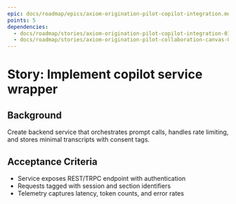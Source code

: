 ```yaml
---
epic: docs/roadmap/epics/axiom-origination-pilot-copilot-integration.md
points: 5
dependencies:
  - docs/roadmap/stories/axiom-origination-pilot-copilot-integration-01-llm-options.md
  - docs/roadmap/stories/axiom-origination-pilot-collaboration-canvas-02-data-model.md
---
```

# Story: Implement copilot service wrapper

## Background
Create backend service that orchestrates prompt calls, handles rate limiting, and stores minimal transcripts with consent tags.

## Acceptance Criteria
- Service exposes REST/TRPC endpoint with authentication
- Requests tagged with session and section identifiers
- Telemetry captures latency, token counts, and error rates
